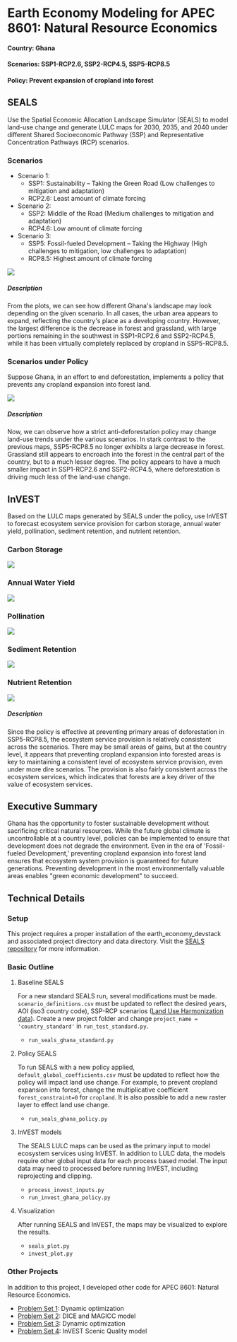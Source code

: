 # Earth Economy Modeling for APEC 8601: Natural Resource Economics

#### Country: Ghana
#### Scenarios: SSP1-RCP2.6, SSP2-RCP4.5, SSP5-RCP8.5
#### Policy: Prevent expansion of cropland into forest

## SEALS 

Use the Spatial Economic Allocation Landscape Simulator (SEALS) to model land-use change and generate LULC maps for 2030, 2035, and 2040 under different Shared Socioeconomic Pathway (SSP) and Representative Concentration Pathways (RCP) scenarios.

### Scenarios

- Scenario 1:
    - SSP1: Sustainability – Taking the Green Road (Low challenges to mitigation and adaptation)
    - RCP2.6: Least amount of climate forcing
- Scenario 2:  
    - SSP2: Middle of the Road (Medium challenges to mitigation and adaptation)
    - RCP4.6: Low amount of climate forcing
- Scenario 3: 
    - SSP5: Fossil-fueled Development – Taking the Highway (High challenges to mitigation, low challenges to adaptation)
    - RCP8.5: Highest amount of climate forcing


![](plots/ghana_standard.png)

##### Description

From the plots, we can see how different Ghana's landscape may look depending on the given scenario. In all cases, the urban area appears to expand, reflecting the country's place as a developing country. However, the largest difference is the decrease in forest and grassland, with large portions remaining in the southwest in SSP1-RCP2.6 and SSP2-RCP4.5, while it has been virtually completely replaced by cropland in SSP5-RCP8.5. 


### Scenarios under Policy

Suppose Ghana, in an effort to end deforestation, implements a policy that prevents any cropland expansion into forest land. 

![](plots/ghana_policy_forest.png)

##### Description

Now, we can observe how a strict anti-deforestation policy may change land-use trends under the various scenarios. In stark contrast to the previous maps, SSP5-RCP8.5 no longer exhibits a large decrease in forest. Grassland still appears to encroach into the forest in the central part of the country, but to a much lesser degree. The policy appears to have a much smaller impact in SSP1-RCP2.6 and SSP2-RCP4.5, where deforestation is driving much less of the land-use change. 



## InVEST

Based on the LULC maps generated by SEALS under the policy, use InVEST to forecast ecosystem service provision for carbon storage, annual water yield, pollination, sediment retention, and nutrient retention. 

### Carbon Storage

![](plots/carbon.png)


### Annual Water Yield

![](plots/annual_water_yield.png)


### Pollination

![](plots/pollination.png)

### Sediment Retention

![](plots/sediment_delivery.png)

### Nutrient Retention

![](plots/nutrient_delivery.png)

##### Description

Since the policy is effective at preventing primary areas of deforestation in SSP5-RCP8.5, the ecosystem service provision is relatively consistent across the scenarios. There may be small areas of gains, but at the country level, it appears that preventing cropland expansion into forested areas is key to maintaining a consistent level of ecosystem service provision, even under more dire scenarios. The provision is also fairly consistent across the ecosystem services, which indicates that forests are a key driver of the value of ecosystem services. 

## Executive Summary

Ghana has the opportunity to foster sustainable development without sacrificing critical natural resources. While the future global climate is uncontrollable at a country level, policies can be implemented to ensure that development does not degrade the environment. Even in the era of 'Fossil-fueled Development,' preventing cropland expansion into forest land ensures that ecosystem system provision is guaranteed for future generations. Preventing development in the most environmentally valuable areas enables "green economic development" to succeed. 

## Technical Details

### Setup

This project requires a proper installation of the earth_economy_devstack and associated project directory and data directory. Visit the [SEALS repository](https://github.com/jandrewjohnson/seals) for more information.

### Basic Outline

1. Baseline SEALS

    For a new standard SEALS run, several modifications must be made. `scenario_definitions.csv` must be updated to reflect the desired years, AOI (iso3 country code), SSP-RCP scenarios ([Land Use Harmonization data](https://luh.umd.edu/data.shtml)). Create a new project folder and change `project_name = 'country_standard'` in `run_test_standard.py`. 

    - `run_seals_ghana_standard.py`

2. Policy SEALS

    To run SEALS with a new policy applied, `default_global_coefficients.csv` must be updated to reflect how the policy will impact land use change. For example, to prevent cropland expansion into forest, change the multiplicative coefficient `forest_constraint=0` for `cropland`. It is also possible to add a new raster layer to effect land use change. 

    - `run_seals_ghana_policy.py`

3. InVEST models

    The SEALS LULC maps can be used as the primary input to model ecosystem services using InVEST. In addition to LULC data, the models require other global input data for each process based model. The input data may need to processed before running InVEST, including reprojecting and clipping. 

    - `process_invest_inputs.py`
    - `run_invest_ghana_policy.py`

4. Visualization

    After running SEALS and InVEST, the maps may be visualized to explore the results. 

    - `seals_plot.py`
    - `invest_plot.py`

### Other Projects

In addition to this project, I developed other code for APEC 8601: Natural Resource Economics. 

- [Problem Set 1](problem_sets/apec8601_mbraak_ps1.pdf): Dynamic optimization
- [Problem Set 2](problem_sets/problem_set_2_v2_mbraak.ipynb): DICE and MAGICC model
- [Problem Set 3](problem_sets/apec8601_mbraak_ps3.pdf): Dynamic optimization
- [Problem Set 4](problem_sets/apec8601_mbraak_ps4.pdf): InVEST Scenic Quality model
